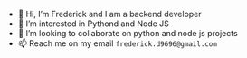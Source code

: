 - 👋 Hi, I’m Frederick and I am a backend developer
- 👀 I’m interested in Pythond and Node JS
- 💞️ I’m looking to collaborate on python and node js projects
- 📫 Reach me on my email `frederick.d9696@gmail.com`

<!---
frederickhazel6996/frederickhazel6996 is a ✨ special ✨ repository because its `README.md` (this file) appears on your GitHub profile.
You can click the Preview link to take a look at your changes.
--->
